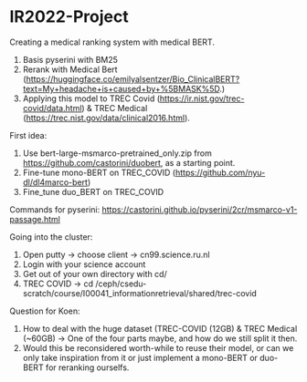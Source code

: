 # IR2022-Project

Creating a medical ranking system with medical BERT. 

1. Basis pyserini with BM25
2. Rerank with Medical Bert (https://huggingface.co/emilyalsentzer/Bio_ClinicalBERT?text=My+headache+is+caused+by+%5BMASK%5D.)
3. Applying this model to TREC Covid (https://ir.nist.gov/trec-covid/data.html) & TREC Medical (https://trec.nist.gov/data/clinical2016.html). 

First idea: 
1. Use bert-large-msmarco-pretrained_only.zip from https://github.com/castorini/duobert, as a starting point. 
2. Fine-tune mono-BERT on TREC_COVID (https://github.com/nyu-dl/dl4marco-bert)
3. Fine_tune duo_BERT on TREC_COVID

Commands for pyserini:
https://castorini.github.io/pyserini/2cr/msmarco-v1-passage.html

Going into the cluster: 
1. Open putty -> choose client -> cn99.science.ru.nl
2. Login with your science account
3. Get out of your own directory with cd/
4. TREC COVID -> cd /ceph/csedu-scratch/course/I00041_informationretrieval/shared/trec-covid

Question for Koen:
1. How to deal with the huge dataset (TREC-COVID (12GB) & TREC Medical (~60GB) -> One of the four parts maybe, and how do we still split it then. 
2. Would this be reconsidered worth-while to reuse their model, or can we only take inspiration from it or just implement a mono-BERT or duo-BERT for reranking ourselfs. 
